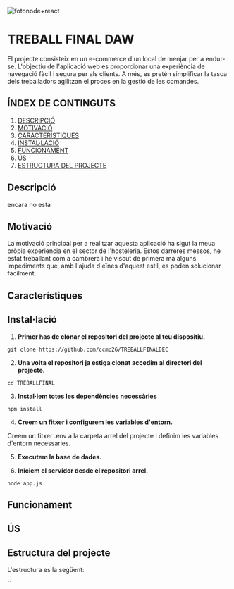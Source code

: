 ![fotonode+react](https://elegantcode.com/wp-content/uploads/2018/06/node-react.jpeg)
# TREBALL FINAL DAW 
El projecte consisteix en un e-commerce d'un local de menjar per a 
endur-se. L'objectiu de l'aplicació web es proporcionar una experiència de navegació 
fàcil i segura per als clients. 
A més, es pretén simplificar la tasca dels treballadors agilitzan el proces 
en la gestió de les comandes.

## ÍNDEX DE CONTINGUTS 
1. [DESCRIPCIÓ](#descripció)
2. [MOTIVACIÓ](#motivació)
2. [CARACTERÍSTIQUES](#característiques)
3. [INSTAL·LACIÓ](#instal·lació) <!-- el link de intal·lacio no redirigeix correctament -->
4. [FUNCIONAMENT](#funcionament)
5. [ÚS](#us)
6. [ESTRUCTURA DEL PROJECTE](#estructura-del-projecte)

## Descripció
encara no esta

## Motivació
La motivació principal per a realitzar aquesta aplicació ha sigut la meua pròpia
experiencia en el sector de l'hosteleria. Estos darreres messos, he estat
treballant com a cambrera i he viscut de primera mà alguns impediments
que, amb l'ajuda d'eïnes d'aquest estil, es poden solucionar fàcilment.

## Característiques


## Instal·lació
1. **Primer has de clonar el repositori del projecte al teu dispositiu.**

`git clone https://github.com/ccmc26/TREBALLFINALDEC`

2. **Una volta el repositori ja estiga clonat accedim al directori del projecte.**

`cd TREBALLFINAL`

3. **Instal·lem totes les dependències necessàries**

`npm install`

4. **Creem un fitxer i configurem les variables d'entorn.**

Creem un fitxer .env a la carpeta arrel del projecte i definim les variables
d'entorn necessaries.

5. **Executem la base de dades.**

6. **Iniciem el servidor desde el repositori arrel.**

`node app.js`

## Funcionament

## ÚS

## Estructura del projecte
L'estructura es la següent: 

``